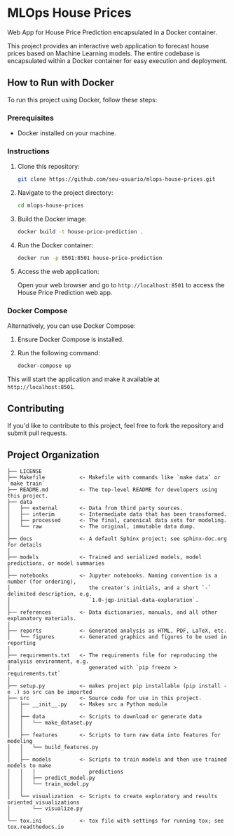 # MLOps House Prices

Web App for House Price Prediction encapsulated in a Docker container.

This project provides an interactive web application to forecast house prices based on Machine Learning models. The entire codebase is encapsulated within a Docker container for easy execution and deployment.

## How to Run with Docker

To run this project using Docker, follow these steps:

### Prerequisites

- Docker installed on your machine.

### Instructions

1. Clone this repository:

   ```bash
   git clone https://github.com/seu-usuario/mlops-house-prices.git
   ```

2. Navigate to the project directory:

   ```bash
   cd mlops-house-prices
   ```

3. Build the Docker image:

   ```bash
   docker build -t house-price-prediction .
   ```

4. Run the Docker container:

   ```bash
   docker run -p 8501:8501 house-price-prediction
   ```

5. Access the web application:

   Open your web browser and go to `http://localhost:8501` to access the House Price Prediction web app.

### Docker Compose

Alternatively, you can use Docker Compose:

1. Ensure Docker Compose is installed.

2. Run the following command:

   ```bash
   docker-compose up
   ```

This will start the application and make it available at `http://localhost:8501`.

## Contributing

If you'd like to contribute to this project, feel free to fork the repository and submit pull requests.


Project Organization
------------

    ├── LICENSE
    ├── Makefile           <- Makefile with commands like `make data` or `make train`
    ├── README.md          <- The top-level README for developers using this project.
    ├── data
    │   ├── external       <- Data from third party sources.
    │   ├── interim        <- Intermediate data that has been transformed.
    │   ├── processed      <- The final, canonical data sets for modeling.
    │   └── raw            <- The original, immutable data dump.
    │
    ├── docs               <- A default Sphinx project; see sphinx-doc.org for details
    │
    ├── models             <- Trained and serialized models, model predictions, or model summaries
    │
    ├── notebooks          <- Jupyter notebooks. Naming convention is a number (for ordering),
    │                         the creator's initials, and a short `-` delimited description, e.g.
    │                         `1.0-jqp-initial-data-exploration`.
    │
    ├── references         <- Data dictionaries, manuals, and all other explanatory materials.
    │
    ├── reports            <- Generated analysis as HTML, PDF, LaTeX, etc.
    │   └── figures        <- Generated graphics and figures to be used in reporting
    │
    ├── requirements.txt   <- The requirements file for reproducing the analysis environment, e.g.
    │                         generated with `pip freeze > requirements.txt`
    │
    ├── setup.py           <- makes project pip installable (pip install -e .) so src can be imported
    ├── src                <- Source code for use in this project.
    │   ├── __init__.py    <- Makes src a Python module
    │   │
    │   ├── data           <- Scripts to download or generate data
    │   │   └── make_dataset.py
    │   │
    │   ├── features       <- Scripts to turn raw data into features for modeling
    │   │   └── build_features.py
    │   │
    │   ├── models         <- Scripts to train models and then use trained models to make
    │   │   │                 predictions
    │   │   ├── predict_model.py
    │   │   └── train_model.py
    │   │
    │   └── visualization  <- Scripts to create exploratory and results oriented visualizations
    │       └── visualize.py
    │
    └── tox.ini            <- tox file with settings for running tox; see tox.readthedocs.io